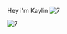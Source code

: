 Hey i'm Kaylin
![7](https://github.com/user-attachments/assets/baa0b68b-a8e1-4d5e-acb5-ddf48045dbf5)


![7](https://github.com/user-attachments/assets/66e5bb93-a0a6-4144-b4d4-d26ce62d6ffb)
